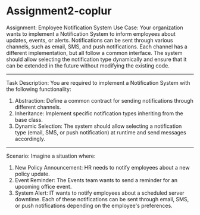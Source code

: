 # Assignment2-coplur
Assignment: Employee Notification System
Use Case:
Your organization wants to implement a Notification System to inform employees about updates, events, or alerts. Notifications can be sent through various channels, such as email, SMS, and push notifications. Each channel has a different implementation, but all follow a common interface.
The system should allow selecting the notification type dynamically and ensure that it can be extended in the future without modifying the existing code.
________________________________________
Task Description:
You are required to implement a Notification System with the following functionality:
1.	Abstraction: Define a common contract for sending notifications through different channels.
2.	Inheritance: Implement specific notification types inheriting from the base class.
3.	Dynamic Selection: The system should allow selecting a notification type (email, SMS, or push notification) at runtime and send messages accordingly.
________________________________________
Scenario:
Imagine a situation where:
1.	New Policy Announcement: HR needs to notify employees about a new policy update.
2.	Event Reminder: The Events team wants to send a reminder for an upcoming office event.
3.	System Alert: IT wants to notify employees about a scheduled server downtime.
Each of these notifications can be sent through email, SMS, or push notifications depending on the employee's preferences.
